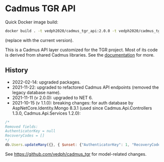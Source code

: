# Cadmus TGR API

Quick Docker image build:

```bash
docker build . -t vedph2020/cadmus_tgr_api:2.0.0 -t vedph2020/cadmus_tgr_api:latest
```

(replace with the current version).

This is a Cadmus API layer customized for the TGR project. Most of its code is derived from shared Cadmus libraries. See the [documentation](https://github.com/vedph/cadmus_doc/blob/master/api/creating.md) for more.

## History

- 2022-02-14: upgraded packages.
- 2021-11-22: upgraded to refactored Cadmus API endpoints (removed the legacy database name).
- 2021-11-11 (v 2.0.0): upgraded to NET 6.
- 2021-10-15 (v 1.1.0): breaking changes: for auth database by AspNetCore.Identity.Mongo 8.3.1 (used since Cadmus.Api.Controllers 1.3.0, Cadmus.Api.Services 1.2.0):

```js
/*
Removed fields:
AuthenticatorKey = null
RecoveryCodes = []
*/
db.Users.updateMany({}, { $unset: {"AuthenticatorKey": 1, "RecoveryCodes": 1} });
```

See <https://github.com/vedph/cadmus_tgr> for model-related changes.
